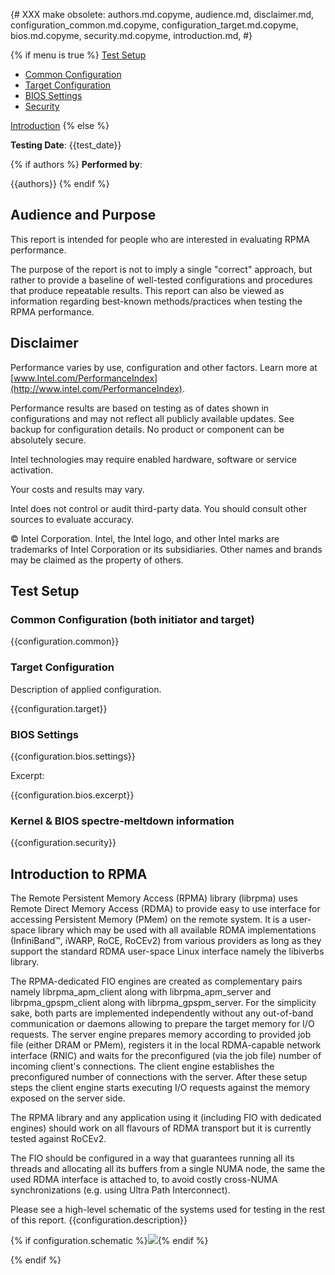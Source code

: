 {# XXX make obsolete: authors.md.copyme, audience.md, disclaimer.md,
configuration_common.md.copyme, configuration_target.md.copyme, bios.md.copyme,
security.md.copyme, introduction.md, #}

{% if menu is true %}
<a class="pure-menu-heading" href="#test-setup">Test Setup</a>
<ul class="pure-menu-list">
    <li class="pure-menu-item"><a href="#common-cfg" class="pure-menu-link">Common Configuration</a></li>
    <li class="pure-menu-item"><a href="#target-cfg" class="pure-menu-link">Target Configuration</a></li>
    <li class="pure-menu-item"><a href="#bios-settings" class="pure-menu-link">BIOS Settings</a></li>
    <li class="pure-menu-item"><a href="#security" class="pure-menu-link">Security</a></li>
</ul>
<a class="pure-menu-heading" href="#introduction">Introduction</a>
{% else %}

**Testing Date**: {{test_date}}

{% if authors %}
**Performed by**:

{{authors}}
{% endif %}

## Audience and Purpose

This report is intended for people who are interested in evaluating RPMA performance.

The purpose of the report is not to imply a single "correct" approach, but rather to provide a baseline of well-tested configurations and procedures that produce repeatable results. This report can also be viewed as information regarding best-known methods/practices when testing the RPMA performance.

## Disclaimer

Performance varies by use, configuration and other factors. Learn more at [www.Intel.com/PerformanceIndex​​](http://www.intel.com/PerformanceIndex).

Performance results are based on testing as of dates shown in configurations and may not reflect all publicly available ​updates. See backup for configuration details. No product or component can be absolutely secure.

Intel technologies may require enabled hardware, software or service activation.

Your costs and results may vary.

Intel does not control or audit third-party data.  You should consult other sources to evaluate accuracy.

&copy; Intel Corporation. Intel, the Intel logo, and other Intel marks are trademarks of Intel Corporation or its subsidiaries.  Other names and brands may be claimed as the property of others.

<h2 id="test-setup">Test Setup</h2>

<h3 id="common-cfg">Common Configuration (both initiator and target)</h3>

{{configuration.common}}

<h3 id="target-cfg">Target Configuration</h3>

Description of applied configuration.

{{configuration.target}}

<h3 id="bios-settings">BIOS Settings</h3>

{{configuration.bios.settings}}

Excerpt:

{{configuration.bios.excerpt}}

<h3 id="security">Kernel & BIOS spectre-meltdown information</h3>

{{configuration.security}}

<h2 id="introduction">Introduction to RPMA</h2>

The Remote Persistent Memory Access (RPMA) library (librpma) uses Remote Direct Memory Access (RDMA) to provide easy to use interface for accessing Persistent Memory (PMem) on the remote system. It is a user-space library which may be used with all available RDMA implementations (InfiniBand&trade;, iWARP, RoCE, RoCEv2) from various providers as long as they support the standard RDMA user-space Linux interface namely the libiverbs library.

The RPMA-dedicated FIO engines are created as complementary pairs namely librpma\_apm\_client along with librpma\_apm\_server and librpma\_gpspm\_client along with librpma\_gpspm\_server. For the simplicity sake, both parts are implemented independently without any out-of-band communication or daemons allowing to prepare the target memory for I/O requests. The server engine prepares memory according to provided job file (either DRAM or PMem), registers it in the local RDMA-capable network interface (RNIC) and waits for the preconfigured (via the job file) number of incoming client's connections. The client engine establishes the preconfigured number of connections with the server. After these setup steps the client engine starts executing I/O requests against the memory exposed on the server side.

The RPMA library and any application using it (including FIO with dedicated engines) should work on all flavours of RDMA transport but it is currently tested against RoCEv2.

The FIO should be configured in a way that guarantees running all its threads and allocating all its buffers from a single NUMA node, the same the used RDMA interface is attached to, to avoid costly cross-NUMA synchronizations (e.g. using Ultra Path Interconnect).

Please see a high-level schematic of the systems used for testing in the rest of this report. {{configuration.description}}

{% if configuration.schematic %}<img src="{{configuration.schematic}}"/>{% endif %}

{% endif %}
